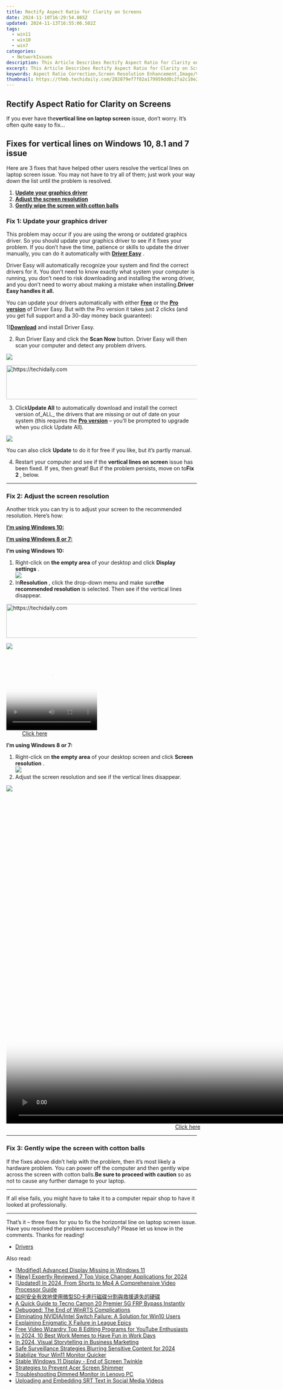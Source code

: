 ```yaml
---
title: Rectify Aspect Ratio for Clarity on Screens
date: 2024-11-10T16:29:54.865Z
updated: 2024-11-13T16:55:06.502Z
tags:
  - win11
  - win10
  - win7
categories:
  - NetworkIssues
description: This Article Describes Rectify Aspect Ratio for Clarity on Screens
excerpt: This Article Describes Rectify Aspect Ratio for Clarity on Screens
keywords: Aspect Ratio Correction,Screen Resolution Enhancement,Image/Video Quality Improvement,Display Clarity Optimization,Resolution Adjustment,Digital Image Processing,Video Aspect Ratio Fix
thumbnail: https://thmb.techidaily.com/202879ef7f02a179959dd0c2fa2c18e23fdc8822666d6240110addaa046f6e87.jpg
---
```


## Rectify Aspect Ratio for Clarity on Screens

 If you ever have the**vertical line on laptop screen** issue, don’t worry. It’s often quite easy to fix…

## Fixes for vertical lines on Windows 10, 8.1 and 7 issue

 Here are 3 fixes that have helped other users resolve the vertical lines on laptop screen issue. You may not have to try all of them; just work your way down the list until the problem is resolved.

1. [**Update your graphics driver**](#F1)
2. [**Adjust the screen resolution**](#F2)
3. [**Gently wipe the screen with cotton balls**](#F3)

### Fix 1: Update your graphics driver

 This problem may occur if you are using the wrong or outdated graphics driver. So you should update your graphics driver to see if it fixes your problem. If you don’t have the time, patience or skills to update the driver manually, you can do it automatically with **[Driver Easy](https://tools.techidaily.com/drivereasy/download/)**  .

 Driver Easy will automatically recognize your system and find the correct drivers for it. You don’t need to know exactly what system your computer is running, you don’t need to risk downloading and installing the wrong driver, and you don’t need to worry about making a mistake when installing.**Driver Easy handles it all.**

 You can update your drivers automatically with either [](https://tools.techidaily.com/drivereasy/download/) **[Free](https://tools.techidaily.com/drivereasy/download/)** [](https://tools.techidaily.com/drivereasy/download/) or the **[Pro version](https://tools.techidaily.com/drivereasy/download/)**  of Driver Easy. But with the Pro version it takes just 2 clicks (and you get full support and a 30-day money back guarantee):

 1)[**Download**](https://tools.techidaily.com/drivereasy/download/) and install Driver Easy.

 2) Run Driver Easy and click the **Scan Now** button. Driver Easy will then scan your computer and detect any problem drivers.

![](https://images.drivereasy.com/wp-content/uploads/2018/07/img_5b46ffcde1143.jpg)

<!-- affiliate ads begin -->
<a href="https://aligracehair.sjv.io/c/5597632/2047411/19272" target="_top" id="2047411">
  <img src="//a.impactradius-go.com/display-ad/19272-2047411" border="0" alt="https://techidaily.com" width="728" height="90"/>
</a>
<img height="0" width="0" src="https://aligracehair.sjv.io/i/5597632/2047411/19272" style="position:absolute;visibility:hidden;" border="0" />
<!-- affiliate ads end -->

 3) Click**Update All** to automatically download and install the correct version of_ALL_ the drivers that are missing or out of date on your system (this requires the [**Pro version**](https://tools.techidaily.com/drivereasy/download/) – you’ll be prompted to upgrade when you click Update All).

![](https://images.drivereasy.com/wp-content/uploads/2018/07/img_5b594e371b13c.jpg)

 You can also click **Update** to do it for free if you like, but it’s partly manual.

 4) Restart your computer and see if the **vertical lines on screen** issue has been fixed. If yes, then great! But if the problem persists, move on to**Fix 2** , below.

---

### Fix 2: Adjust the screen resolution

 Another trick you can try is to adjust your screen to the recommended resolution. Here’s how:

[**I’m using Windows 10:**](#W10)

[**I’m using Windows 8 or 7:**](#W7)

 **I’m using Windows 10:**

1. Right-click on **the empty area**   of your desktop and click **Display settings** .  
![](https://images.drivereasy.com/wp-content/uploads/2018/07/img_5b4c67b31715b.jpg)
2. In**Resolution** , click the drop-down menu and make sure**the recommended resolution** is selected. Then see if the vertical lines disappear.  

<!-- affiliate ads begin -->
<a href="https://aligracehair.sjv.io/c/5597632/1886048/19272" target="_top" id="1886048">
  <img src="//a.impactradius-go.com/display-ad/19272-1886048" border="0" alt="https://techidaily.com" width="728" height="90"/>
</a>
<img height="0" width="0" src="https://aligracehair.sjv.io/i/5597632/1886048/19272" style="position:absolute;visibility:hidden;" border="0" />
<!-- affiliate ads end -->

![](https://images.drivereasy.com/wp-content/uploads/2018/07/img_5b4c683faa667.jpg)

<!-- affiliate ads begin -->
<span id="1304647">
					<video width="240" height="200" style="cursor:pointer"
           poster="//a.impactradius-go.com/display-clicktoplayimage/1304647.png"
           onclick="if(!this.playClicked){this.play();this.setAttribute('controls',true);this.playClicked=true;}">
	   <source src="//a.impactradius-go.com/display-ad/15852-1304647">
	   <img src="//a.impactradius-go.com/display-clicktoplayimage/1304647.png" style="border: none; height: 100%; width: 100%; object-fit: contain">
	</video>
	<div style="width:150px;text-align:center"><a href="javascript:window.open(decodeURIComponent('https%3A%2F%2Fthefitville.pxf.io%2Fc%2F5597632%2F1304647%2F15852'), '_blank');void(0);">Click here</a></div>
</span>
<img height="0" width="0" src="https://imp.pxf.io/i/5597632/1304647/15852" style="position:absolute;visibility:hidden;" border="0" />
<!-- affiliate ads end -->

 **I’m using Windows 8 or 7:**

1. Right-click on **the empty area**   of your desktop screen and click **Screen resolution** .  
![](https://images.drivereasy.com/wp-content/uploads/2018/07/img_5b5ed6d79ee72.jpg)
2. Adjust the screen resolution and see if the vertical lines disappear.  

![](https://images.drivereasy.com/wp-content/uploads/2018/08/img_5b72884ff0e75.jpg)

<!-- affiliate ads begin -->
<span id="701707">
					<video width="1536" height="864" style="cursor:pointer"
           poster="//a.impactradius-go.com/display-clicktoplayimage/701707.png"
           onclick="if(!this.playClicked){this.play();this.setAttribute('controls',true);this.playClicked=true;}">
	   <source src="//a.impactradius-go.com/display-ad/7443-701707">
	   <img src="//a.impactradius-go.com/display-clicktoplayimage/701707.png" style="border: none; height: 100%; width: 100%; object-fit: contain">
	</video>
	<div style="width:960px;text-align:center"><a href="javascript:window.open(decodeURIComponent('https%3A%2F%2Fappsumo.8odi.net%2Fc%2F5597632%2F701707%2F7443'), '_blank');void(0);">Click here</a></div>
</span>
<img height="0" width="0" src="https://imp.pxf.io/i/5597632/701707/7443" style="position:absolute;visibility:hidden;" border="0" />
<!-- affiliate ads end -->

---

### Fix 3: Gently wipe the screen with cotton balls

 If the fixes above didn’t help with the problem, then it’s most likely a hardware problem. You can power off the computer and then gently wipe across the screen with cotton balls.**Be sure to proceed with caution** so as not to cause any further damage to your laptop.

---

 If all else fails, you might have to take it to a computer repair shop to have it looked at professionally.

---

 That’s it – three fixes for you to fix the horizontal line on laptop screen issue. Have you resolved the problem successfully? Please let us know in the comments. Thanks for reading!

* [Drivers](https://tools.techidaily.com/drivereasy/download/)

<ins class="adsbygoogle"
     style="display:block"
     data-ad-format="autorelaxed"
     data-ad-client="ca-pub-7571918770474297"
     data-ad-slot="1223367746"></ins>

<ins class="adsbygoogle"
     style="display:block"
     data-ad-client="ca-pub-7571918770474297"
     data-ad-slot="8358498916"
     data-ad-format="auto"
     data-full-width-responsive="true"></ins>

<span class="atpl-alsoreadstyle">Also read:</span>
<div><ul>
<li><a href="https://network-issues.techidaily.com/modified-advanced-display-missing-in-windows-11/"><u>[Modified] Advanced Display Missing in Windows 11</u></a></li>
<li><a href="https://desktop-recording.techidaily.com/new-expertly-reviewed-7-top-voice-changer-applications-for-2024/"><u>[New] Expertly Reviewed 7 Top Voice Changer Applications for 2024</u></a></li>
<li><a href="https://eaxpv-info.techidaily.com/updated-in-2024-from-shorts-to-mp4-a-comprehensive-video-processor-guide/"><u>[Updated] In 2024, From Shorts to Mp4 A Comprehensive Video Processor Guide</u></a></li>
<li><a href="https://win-top.techidaily.com/1728491517599-sd/"><u>如何安全有效地使用微型SD卡進行磁碟分割與救援遺失的硬碟</u></a></li>
<li><a href="https://bypass-frp.techidaily.com/a-quick-guide-to-tecno-camon-20-premier-5g-frp-bypass-instantly-by-drfone-android/"><u>A Quick Guide to Tecno Camon 20 Premier 5G FRP Bypass Instantly</u></a></li>
<li><a href="https://network-issues.techidaily.com/debugged-the-end-of-winrts-complications/"><u>Debugged: The End of WinRTS Complications</u></a></li>
<li><a href="https://network-issues.techidaily.com/eliminating-nvidiaintel-switch-failure-a-solution-for-win10-users/"><u>Eliminating NVIDIA/Intel Switch Failure: A Solution for Win10 Users</u></a></li>
<li><a href="https://network-issues.techidaily.com/explaining-enigmatic-x-failure-in-league-epics/"><u>Explaining Enigmatic X Failure in League Epics</u></a></li>
<li><a href="https://youtube-webster.techidaily.com/video-wizardry-top-8-editing-programs-for-youtube-enthusiasts/"><u>Free Video Wizardry Top 8 Editing Programs for YouTube Enthusiasts</u></a></li>
<li><a href="https://meme-emoji.techidaily.com/in-2024-10-best-work-memes-to-have-fun-in-work-days/"><u>In 2024, 10 Best Work Memes to Have Fun in Work Days</u></a></li>
<li><a href="https://facebook-video-footage.techidaily.com/in-2024-visual-storytelling-in-business-marketing/"><u>In 2024, Visual Storytelling in Business Marketing</u></a></li>
<li><a href="https://on-screen-recording.techidaily.com/safe-surveillance-strategies-blurring-sensitive-content-for-2024/"><u>Safe Surveillance Strategies Blurring Sensitive Content for 2024</u></a></li>
<li><a href="https://network-issues.techidaily.com/stabilize-your-win11-monitor-quicker/"><u>Stabilize Your Win11 Monitor Quicker</u></a></li>
<li><a href="https://network-issues.techidaily.com/stable-windows-11-display-end-of-screen-twinkle/"><u>Stable Windows 11 Display - End of Screen Twinkle</u></a></li>
<li><a href="https://network-issues.techidaily.com/strategies-to-prevent-acer-screen-shimmer/"><u>Strategies to Prevent Acer Screen Shimmer</u></a></li>
<li><a href="https://network-issues.techidaily.com/troubleshooting-dimmed-monitor-in-lenovo-pc/"><u>Troubleshooting Dimmed Monitor in Lenovo PC</u></a></li>
<li><a href="https://fox-hovers.techidaily.com/uploading-and-embedding-srt-text-in-social-media-videos/"><u>Uploading and Embedding SRT Text in Social Media Videos</u></a></li>
</ul></div>

